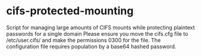 # cifs-protected-mounting
Script for managing large amounts of CIFS mounts while protecting plaintext passwords for a single domain
Please ensure you move the cifs.cfg file to /etc/user.cifs/ and make the permissions 0300 for the file.
The configuration file requires population by a base64 hashed password.
